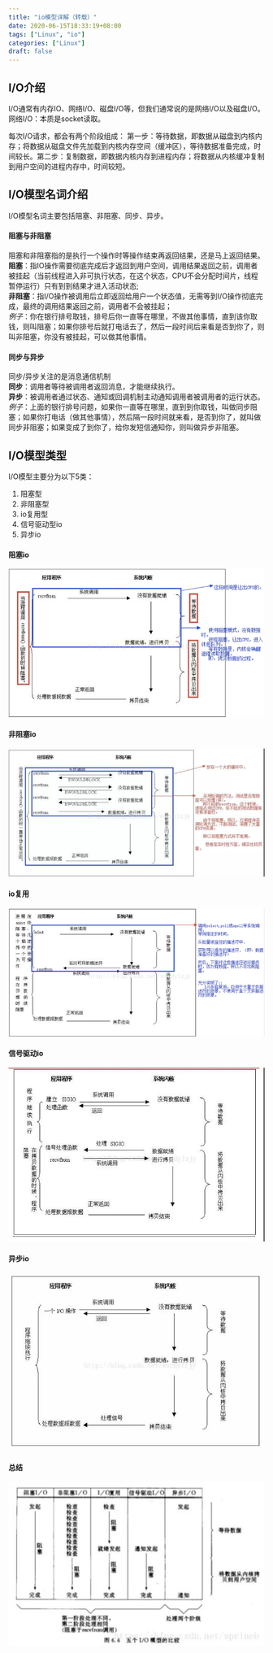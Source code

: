 ```yaml
---
title: "io模型详解（转载）"
date: 2020-06-15T18:33:19+08:00
tags: ["Linux", "io"]
categories: ["Linux"]
draft: false
---
```

## I/O介绍
I/O通常有内存IO、网络I/O、磁盘I/O等，但我们通常说的是网络I/O以及磁盘I/O。网络I/O：本质是socket读取。

每次I/O请求，都会有两个阶段组成： 第一步：等待数据，即数据从磁盘到内核内存；将数据从磁盘文件先加载到内核内存空间（缓冲区），等待数据准备完成，时间较长。第二步：复制数据，即数据内核内存到进程内存；将数据从内核缓冲复制到用户空间的进程内存中，时间较短。

## I/O模型名词介绍
I/O模型名词主要包括阻塞、非阻塞、同步、异步。
#### 阻塞与非阻塞
阻塞和非阻塞指的是执行一个操作时等操作结束再返回结果，还是马上返回结果。  
**阻塞**：指IO操作需要彻底完成后才返回到用户空间，调用结果返回之前，调用者被挂起（当前线程进入非可执行状态，在这个状态，CPU不会分配时间片，线程暂停运行）只有到到结果才进入活动状态;  
**非阻塞**：指I/O操作被调用后立即返回给用户一个状态值，无需等到I/O操作彻底完成，最终的调用结果返回之前，调用者不会被挂起；  
*例子*：你在银行排号取钱，排号后你一直等在哪里，不做其他事情，直到该你取钱，则叫阻塞；如果你排号后就打电话去了，然后一段时间后来看是否到你了，则叫非阻塞，你没有被挂起，可以做其他事情。
#### 同步与异步
同步/异步关注的是消息通信机制  
**同步**：调用者等待被调用者返回消息，才能继续执行。  
**异步**：被调用者通过状态、通知或回调机制主动通知调用者被调用者的运行状态。  
*例子*：上面的银行排号问题，如果你一直等在哪里，直到到你取钱，叫做同步阻塞；如果你打电话（做其他事情），然后隔一段时间就来看，是否到你了，就叫做同步非阻塞；如果变成了到你了，给你发短信通知你，则叫做异步非阻塞。

## I/O模型类型
I/O模型主要分为以下5类：
1. 阻塞型
2. 非阻塞型
3. io复用型
4. 信号驱动型io
5. 异步io  
#### 阻塞io
![阻塞io](/images/linux/阻塞io.png)

#### 非阻塞io
![非阻塞io](/images/linux/非阻塞io.jpg)

#### io复用
![io复用](/images/linux/io复用.png)

#### 信号驱动io
![信号驱动io](/images/linux/信号驱动io.jpg)

#### 异步io
![异步io](/images/linux/异步io.jpg)

#### 总结
![总结](/images/linux/总结.jpg)

